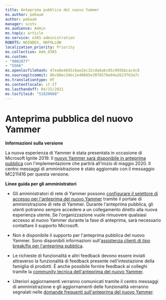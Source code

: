 ```yaml
---
title: Anteprima pubblica del nuovo Yammer
ms.author: pebaum
author: pebaum
manager: scotv
ms.audience: Admin
ms.topic: article
ms.service: o365-administration
ROBOTS: NOINDEX, NOFOLLOW
localization_priority: Priority
ms.collection: Adm_O365
ms.custom:
- "9002877"
- "5566"
ms.openlocfilehash: 47ea8e4d45c6ae2ec32cda6abc05c993bbcac4c8
ms.sourcegitcommit: 8bc60ec34bc1e40685e3976576e04a2623f63a7c
ms.translationtype: HT
ms.contentlocale: it-IT
ms.lasthandoff: 04/15/2021
ms.locfileid: "51829668"
---
```

# <a name="new-yammer-public-preview"></a>Anteprima pubblica del nuovo Yammer

**Informazioni sulla versione**

La nuova esperienza di Yammer è stata presentata in occasione di Microsoft Ignite 2019. Il [nuovo Yammer sarà disponibile in anteprima pubblica](https://docs.microsoft.com/yammer/get-started-with-yammer/newyammer-faq) con l'implementazione che partirà all'inizio di maggio 2020. Il centro messaggi di amministrazione è stato aggiornato con il messaggio MC211416 per questa versione.

**Linee guida per gli amministratori**

- Gli amministratori di rete di Yammer possono [configurare il selettore di accesso per l'anteprima del nuovo Yammer](https://docs.microsoft.com/yammer/get-started-with-yammer/administrative-settings-opt-in-newyammer) tramite il portale di amministrazione di rete di Yammer. Durante l'anteprima pubblica, gli utenti potranno sempre accedere a un collegamento diretto alla nuova esperienza utente. Se l'organizzazione vuole rimuovere qualsiasi accesso al nuovo Yammer durante la fase di anteprima, sarà necessario contattare il supporto Microsoft.

- Non è disponibile il supporto per l'anteprima pubblica del nuovo Yammer. Sono disponibili informazioni sull'[assistenza clienti di tipo break/fix per l'anteprima pubblica](https://docs.microsoft.com/yammer/get-started-with-yammer/newyammer-faq#yammer-preview-customer-support).

- Le richieste di funzionalità e altri feedback devono essere inviati attraverso la funzionalità di feedback presente nell'intestazione della famiglia di prodotti. È anche possibile fornire feedback ai colleghi tramite la [community tecnica dell'anteprima del nuovo Yammer](https://techcommunity.microsoft.com/t5/new-yammer-preview/bd-p/NewYammerPreview).

- Ulteriori aggiornamenti verranno comunicati tramite il centro messaggi di amministrazione e gli aggiornamenti delle funzionalità verranno segnalati nelle [domande frequenti sull'anteprima del nuovo Yammer](https://docs.microsoft.com/yammer/get-started-with-yammer/newyammer-faq).
